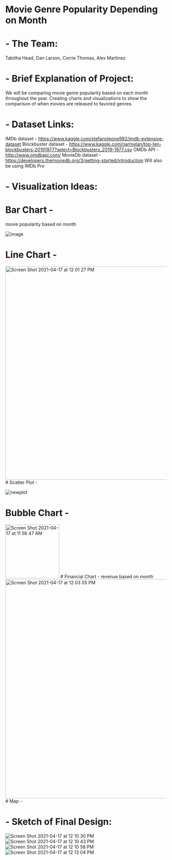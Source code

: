 # Movie Genre Popularity Depending on Month

# - The Team:

Tabitha Head, Dan Larson, Corrie Thomas, Alex Martinez

# - Brief Explanation of Project:

We will be comparing movie genre popularity based on each month throughout the year. Creating charts and visualizations to show the comparison of when 
movies are released to favored genres.

# - Dataset Links:
IMDb dataset - https://www.kaggle.com/stefanoleone992/imdb-extensive-dataset
Blockbuster dataset - https://www.kaggle.com/narmelan/top-ten-blockbusters-20191977?select=Blockbusters_2019-1977.csv
OMDb API - http://www.omdbapi.com/
MovieDb dataset - https://developers.themoviedb.org/3/getting-started/introduction
Will also be using IMDb Pro

# - Visualization Ideas:
# Bar Chart - 
movie popularity based on month

![image](https://user-images.githubusercontent.com/72418166/115118843-46094480-9f73-11eb-9185-a469fe84651d.png)
# Line Chart - 

<img width="666" alt="Screen Shot 2021-04-17 at 12 01 27 PM" src="https://user-images.githubusercontent.com/72418166/115119098-aea4f100-9f74-11eb-9a90-c8d50db4156f.png">
# Scatter Plot - 

![newplot](https://user-images.githubusercontent.com/72418166/115119002-3d653e00-9f74-11eb-80c9-28ddd78b3222.png)
# Bubble Chart - 

<img width="168" alt="Screen Shot 2021-04-17 at 11 56 47 AM" src="https://user-images.githubusercontent.com/72418166/115118970-16a70780-9f74-11eb-9c0d-bbf97ae84232.png">
# Financial Chart - 
revenue based on month

<img width="684" alt="Screen Shot 2021-04-17 at 12 03 05 PM" src="https://user-images.githubusercontent.com/72418166/115119146-e90e8e00-9f74-11eb-8bc7-c9c54430be3d.png">
# Map - 



# - Sketch of Final Design:
![Screen Shot 2021-04-17 at 12 10 30 PM](https://user-images.githubusercontent.com/72418166/115119407-3dfed400-9f76-11eb-8b04-38b336d8640c.png)
![Screen Shot 2021-04-17 at 12 10 43 PM](https://user-images.githubusercontent.com/72418166/115119414-47883c00-9f76-11eb-97c5-6864d5b4f6d3.png)
![Screen Shot 2021-04-17 at 12 10 58 PM](https://user-images.githubusercontent.com/72418166/115119422-4c4cf000-9f76-11eb-9e13-c468e54b596b.png)
![Screen Shot 2021-04-17 at 12 13 04 PM](https://user-images.githubusercontent.com/72418166/115119450-638bdd80-9f76-11eb-830c-8b28eb746106.png)

